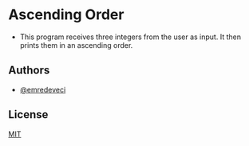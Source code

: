 # Ascending Order

- This program receives three integers from the user as input. It then prints them in an ascending order.

## Authors

- [@emredeveci](https://github.com/emredeveci)


## License

[MIT](https://choosealicense.com/licenses/mit/)

